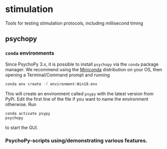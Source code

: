 # stimulation
Tools for testing stimulation protocols, including millisecond timing

## psychopy

### `conda` environments

Since PsychoPy 3.x, it is possible to install `psychopy` via the `conda`
package manager. We recommend using the 
[Miniconda](https://docs.conda.io/en/latest/miniconda.html) distribution
on your OS, then opening a Terminal/Command prompt and running

```bash
conda env create -f environment-Win10.env
```

This will create an environment called `psypy` with the latest version
from PyPi. Edit the first line of the file if you want to name the
environment otherwise. Run

```bash
conda activate psypy
psychopy
```

to start the GUI.

### PsychoPy-scripts using/demonstrating various features.
